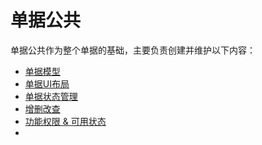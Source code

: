 # 单据公共

单据公共作为整个单据的基础，主要负责创建并维护以下内容：

* [单据模型](/chapter1/dan-ju-mo-xing.md)
* [单据UI布局](/chapter1/dan-ju-ui-bu-ju.md)
* [单据状态管理](/chapter1/dan-ju-zi-duan-ui-zhuang-tai-guan-li.md)
* [增删改查](/chapter1/zeng-shan-gai-cha.md)
* [功能权限 & 可用状态](/gong-neng-quan-xian.md)
* 


